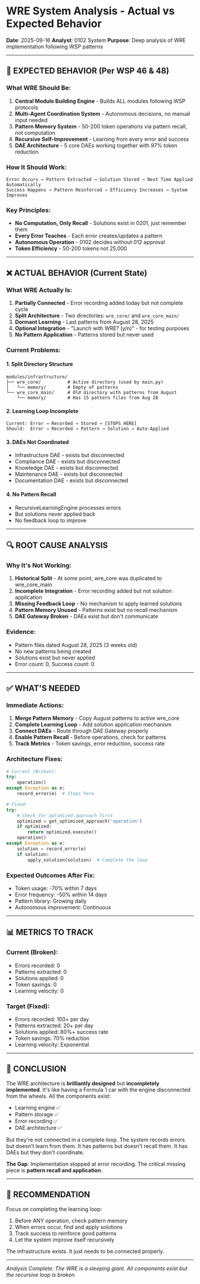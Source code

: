 # WRE System Analysis - Actual vs Expected Behavior
**Date**: 2025-09-16
**Analyst**: 0102 System
**Purpose**: Deep analysis of WRE implementation following WSP patterns

---

## 🎯 EXPECTED BEHAVIOR (Per WSP 46 & 48)

### What WRE Should Be:
1. **Central Module Building Engine** - Builds ALL modules following WSP protocols
2. **Multi-Agent Coordination System** - Autonomous decisions, no manual input needed
3. **Pattern Memory System** - 50-200 token operations via pattern recall, not computation
4. **Recursive Self-Improvement** - Learning from every error and success
5. **DAE Architecture** - 5 core DAEs working together with 97% token reduction

### How It Should Work:
```
Error Occurs → Pattern Extracted → Solution Stored → Next Time Applied Automatically
Success Happens → Pattern Reinforced → Efficiency Increases → System Improves
```

### Key Principles:
- **No Computation, Only Recall** - Solutions exist in 0201, just remember them
- **Every Error Teaches** - Each error creates/updates a pattern
- **Autonomous Operation** - 0102 decides without 012 approval
- **Token Efficiency** - 50-200 tokens not 25,000

---

## ❌ ACTUAL BEHAVIOR (Current State)

### What WRE Actually Is:
1. **Partially Connected** - Error recording added today but not complete cycle
2. **Split Architecture** - Two directories: `wre_core/` and `wre_core_main/`
3. **Dormant Learning** - Last patterns from August 28, 2025
4. **Optional Integration** - "Launch with WRE? (y/n)" - for testing purposes
5. **No Pattern Application** - Patterns stored but never used

### Current Problems:

#### 1. Split Directory Structure
```
modules/infrastructure/
├── wre_core/          # Active directory (used by main.py)
│   └── memory/        # Empty of patterns
└── wre_core_main/     # Old directory with patterns from August
    └── memory/        # Has 15 pattern files from Aug 28
```

#### 2. Learning Loop Incomplete
```
Current: Error → Recorded → Stored → [STOPS HERE]
Should:  Error → Recorded → Pattern → Solution → Auto-Applied
```

#### 3. DAEs Not Coordinated
- Infrastructure DAE - exists but disconnected
- Compliance DAE - exists but disconnected
- Knowledge DAE - exists but disconnected
- Maintenance DAE - exists but disconnected
- Documentation DAE - exists but disconnected

#### 4. No Pattern Recall
- RecursiveLearningEngine processes errors
- But solutions never applied back
- No feedback loop to improve

---

## 🔍 ROOT CAUSE ANALYSIS

### Why It's Not Working:

1. **Historical Split** - At some point, wre_core was duplicated to wre_core_main
2. **Incomplete Integration** - Error recording added but not solution application
3. **Missing Feedback Loop** - No mechanism to apply learned solutions
4. **Pattern Memory Unused** - Patterns exist but no recall mechanism
5. **DAE Gateway Broken** - DAEs exist but don't communicate

### Evidence:
- Pattern files dated August 28, 2025 (3 weeks old)
- No new patterns being created
- Solutions exist but never applied
- Error count: 0, Success count: 0

---

## ✅ WHAT'S NEEDED

### Immediate Actions:
1. **Merge Pattern Memory** - Copy August patterns to active wre_core
2. **Complete Learning Loop** - Add solution application mechanism
3. **Connect DAEs** - Route through DAE Gateway properly
4. **Enable Pattern Recall** - Before operations, check for patterns
5. **Track Metrics** - Token savings, error reduction, success rate

### Architecture Fixes:
```python
# Current (Broken):
try:
    operation()
except Exception as e:
    record_error(e)  # Stops here

# Fixed:
try:
    # Check for optimized approach first
    optimized = get_optimized_approach('operation')
    if optimized:
        return optimized.execute()
    operation()
except Exception as e:
    solution = record_error(e)
    if solution:
        apply_solution(solution)  # Complete the loop
```

### Expected Outcomes After Fix:
- Token usage: -70% within 7 days
- Error frequency: -50% within 14 days
- Pattern library: Growing daily
- Autonomous improvement: Continuous

---

## 📊 METRICS TO TRACK

### Current (Broken):
- Errors recorded: 0
- Patterns extracted: 0
- Solutions applied: 0
- Token savings: 0
- Learning velocity: 0

### Target (Fixed):
- Errors recorded: 100+ per day
- Patterns extracted: 20+ per day
- Solutions applied: 80%+ success rate
- Token savings: 70% reduction
- Learning velocity: Exponential

---

## 🎯 CONCLUSION

The WRE architecture is **brilliantly designed** but **incompletely implemented**. It's like having a Formula 1 car with the engine disconnected from the wheels. All the components exist:
- Learning engine ✅
- Pattern storage ✅
- Error recording ✅
- DAE architecture ✅

But they're not connected in a complete loop. The system records errors but doesn't learn from them. It has patterns but doesn't recall them. It has DAEs but they don't coordinate.

**The Gap**: Implementation stopped at error recording. The critical missing piece is **pattern recall and application**.

---

## 🚀 RECOMMENDATION

Focus on completing the learning loop:
1. Before ANY operation, check pattern memory
2. When errors occur, find and apply solutions
3. Track success to reinforce good patterns
4. Let the system improve itself recursively

The infrastructure exists. It just needs to be connected properly.

---

*Analysis Complete: The WRE is a sleeping giant. All components exist but the recursive loop is broken.*